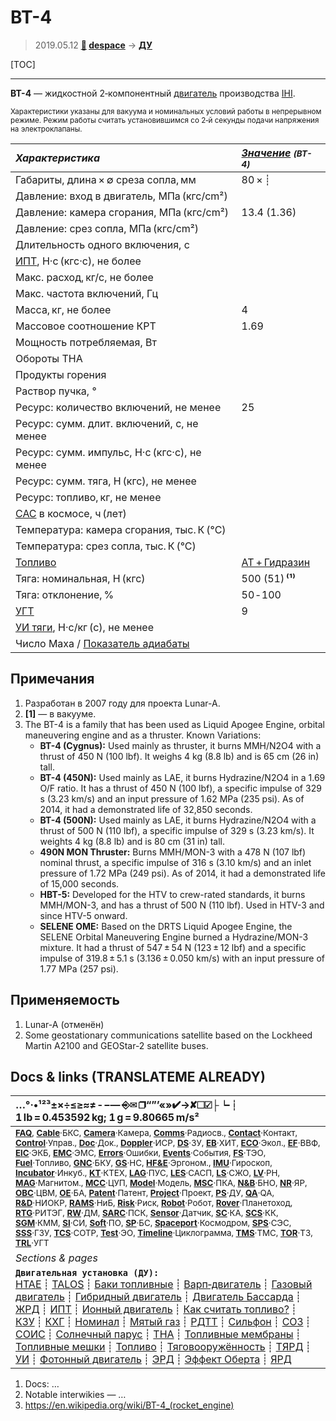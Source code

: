 # BT-4
> 2019.05.12 **[🚀](../index/index.md) [despace](index.md)** → **[ДУ](ps.md)**

[TOC]

---

**BT-4** — жидкостной 2‑компонентный [двигатель](ps.md) производства [IHI](zz_ihi.md).

<small>

Характеристики указаны для вакуума и номинальных условий работы в непрерывном режиме. Режим работы считать установившимся со 2‑й секунды подачи напряжения на электроклапаны.

|*Характеристика*|*[Значение](si.md) <small>(BT-4)</small>*|
|:--|:--|
|Габариты, длина × ∅ среза сопла, мм  | 80 × ┊   |
|Давление: вход в двигатель, МПа (кгс/cm²)  |    |
|Давление: камера сгорания, МПа (кгс/cm²)  |  13.4 (1.36)  |
|Давление: срез сопла, МПа (кгс/cm²)  |    |
|Длительность одного включения, с  |    |
|[ИПТ](ing.md), Н·с (кгс·с), не более  |    |
|Макс. расход, кг/с, не более  |    |
|Макс. частота включений, Гц  |    |
|Масса, кг, не более  | 4  |
|Массовое соотношение КРТ  | 1.69  |
|Мощность потребляемая, Вт  |    |
|Обороты ТНА  |  |
|Продукты горения  |    |
|Раствор пучка, °  |  |
|Ресурс: количество включений, не менее  |  25  |
|Ресурс: сумм. длит. включений, c, не менее  |    |
|Ресурс: сумм. импульс, Н·с (кгс·с), не менее  |   |
|Ресурс: сумм. тяга, Н (кгс), не менее  |   |
|Ресурс: топливо, кг, не менее  |    |
|[САС](lifetime.md) в космосе, ч (лет)  |    |
|Температура: камера сгорания, тыс. К (°C)  |    |
|Температура: срез сопла, тыс. К (°C)  |    |
|[Топливо](fuel.md)  |  [АТ + Гидразин](at_plus.md)  |
|Тяга: номинальная, Н (кгс)  |  500 (51) **⁽¹⁾**  |
|Тяга: отклонение, %  |  50 ‑ 100  |
|[УГТ](trl.md)|  9  |
|[УИ тяги](isp.md), Н·с/кг (с), не менее  |    |
|Число Маха / [Показатель адиабаты](heat_cr.md)  |    |

</small>



<p style="page-break-after:always"> </p>

## Примечания
   1. Разработан в 2007 году для проекта Lunar-A.
   1. **[1]** — в вакууме.
   1. The BT-4 is a family that has been used as Liquid Apogee Engine, orbital maneuvering engine and as a thruster. Known Variations:
       - **BT-4 (Cygnus):** Used mainly as thruster, it burns MMH/N2O4 with a thrust of 450 N (100 lbf). It weighs 4 kg (8.8 lb) and is 65 cm (26 in) tall.
       - **BT-4 (450N):** Used mainly as LAE, it burns Hydrazine/N2O4 in a 1.69 O/F ratio. It has a thrust of 450 N (100 lbf), a specific impulse of 329 s (3.23 km/s) and an input pressure of 1.62 MPa (235 psi). As of 2014, it had a demonstrated life of 32,850 seconds.
       - **BT-4 (500N):** Used mainly as LAE, it burns Hydrazine/N2O4 with a thrust of 500 N (110 lbf), a specific impulse of 329 s (3.23 km/s). It weights 4 kg (8.8 lb) and is 80 cm (31 in) tall.
       - **490N MON Thruster:** Burns MMH/MON-3 with a 478 N (107 lbf) nominal thrust, a specific impulse of 316 s (3.10 km/s) and an inlet pressure of 1.72 MPa (249 psi). As of 2014, it had a demonstrated life of 15,000 seconds.
       - **HBT-5:** Developed for the HTV to crew-rated standards, it burns MMH/MON-3, and has a thrust of 500 N (110 lbf). Used in HTV-3 and since HTV-5 onward.
       - **SELENE OME:** Based on the DRTS Liquid Apogee Engine, the SELENE Orbital Maneuvering Engine burned a Hydrazine/MON-3 mixture. It had a thrust of 547 ± 54 N (123 ± 12 lbf) and a specific impulse of 319.8 ± 5.1 s (3.136 ± 0.050 km/s) with an input pressure of 1.77 MPa (257 psi).



## Применяемость
   1. Lunar-A (отменён)
   2. Some geostationary communications satellite based on the Lockheed Martin A2100 and GEOStar-2 satellite buses.



<p style="page-break-after:always"> </p>

## Docs & links (TRANSLATEME ALREADY)
|…°·•¹²³±×÷≤≥≈≠ ‑ −— ⎆✉ ❐“”’«»✔→✘☐☑├┕┆ 1 lb = 0.453592 kg; 1 g = 9.80665 m/s²|
|:--|
|<small>**[FAQ](faq.md)**, **[Cable](cable.md)**·БКС, **[Camera](camera.md)**·Камера, **[Comms](comms.md)**·Радиосв., **[Contact](contact.md)**·Контакт, **[Control](control.md)**·Управ., **[Doc](doc.md)**·Док., **[Doppler](doppler.md)**·ИСР, **[DS](ds.md)**·ЗУ, **[EB](eb.md)**·ХИТ, **[ECO](ecology.md)**·Экол., **[EF](ef.md)**·ВВФ, **[ElC](elc.md)**·ЭКБ, **[EMC](emc.md)**·ЭМС, **[Errors](error.md)**·Ошибки, **[Events](event.md)**·События, **[FS](fs.md)**·ТЭО, **[Fuel](fuel.md)**·Топливо, **[GNC](gnc.md)**·БКУ, **[GS](scs.md)**·НС, **[HF&E](hfe.md)**·Эргоном., **[IMU](imu.md)**·Гироскоп, **[Incubator](incubator.md)**·Инкуб., **[KT](kt.md)**·КТЕХ, **[LAG](lag.md)**·ПУC, **[LES](les.md)**·САСП, **[LS](ls.md)**·СЖО, **[LV](lv.md)**·РН, **[MAG](mag.md)**·Магнитом., **[MCC](mcc.md)**·ЦУП, **[Model](model.md)**·Модель, **[MSC](sc.md)**·ПКА, **[N&B](nnb.md)**·БНО, **[NR](nr.md)**·ЯР, **[OBC](obc.md)**·ЦВМ, **[OE](oe.md)**·БА, **[Patent](патент.md)**·Патент, **[Project](project.md)**·Проект, **[PS](ps.md)**·ДУ, **[QA](quality.md)**·QA, **[R&D](rnd.md)**·НИОКР, **[RAMS](rams.md)**·НиБ, **[Risk](risk.md)**·Риск, **[Robot](robotics.md)**·Робот, **[Rover](rover.md)**·Планетоход, **[RTG](rtg.md)**·РИТЭГ, **[RW](rw.md)**·ДМ, **[SARC](sarc.md)**·ПСК, **[Sensor](sensor.md)**·Датчик, **[SC](sc.md)**·КА, **[SCS](scs.md)**·КК, **[SGM](sgm.md)**·КММ, **[SI](si.md)**·СИ, **[Soft](soft.md)**·ПО, **[SP](sp.md)**·БС, **[Spaceport](spaceport.md)**·Космодром, **[SPS](sps.md)**·СЭС, **[SSS](sss.md)**·ГЗУ, **[TCS](tcs.md)**·СОТР, **[Test](test.md)**·ЭО, **[Timeline](timeline.md)**·Циклограмма, **[TMS](tms.md)**·ТМС, **[TOR](tor.md)**·ТЗ, **[TRL](trl.md)**·УГТ</small>|
|*Sections & pages*|
|**`Двигательная установка (ДУ):`**<br> [HTAE](htae.md) ┊ [TALOS](talos.md) ┊ [Баки топливные](fuel_tank.md) ┊ [Варп‑двигатель](warp_drive.md) ┊ [Газовый двигатель](cgt.md) ┊ [Гибридный двигатель](гбрд.md) ┊ [Двигатель Бассарда](bussard_ramjet.md) ┊ [ЖРД](lpr.md) ┊ [ИПТ](ing.md) ┊ [Ионный двигатель](иод.md) ┊ [Как считать топливо?](si.md) ┊ [КЗУ](cinu.md) ┊ [КХГ](cgs.md) ┊ [Номинал](nominal.md) ┊ [Мятый газ](exhsteam.md) ┊ [РДТТ](spr.md) ┊ [Сильфон](сильфон.md) ┊ [СОЗ](соз.md) ┊ [СОИС](соис.md) ┊ [Солнечный парус](солнечный_парус.md) ┊ [ТНА](turbopump.md) ┊ [Топливные мембраны](топливные_мембраны.md) ┊ [Топливные мешки](топливные_мешки.md) ┊ [Топливо](fuel.md) ┊ [Тяговооружённость](ttwr.md) ┊ [ТЯРД](тярд.md) ┊ [УИ](isp.md) ┊ [Фотонный двигатель](фотонный_двигатель.md) ┊ [ЭРД](epsp.md) ┊ [Эффект Оберта](oberth_eff.md) ┊ [ЯРД](ntr.md) |

   1. Docs: …
   1. Notable interwikies — …
   1. <https://en.wikipedia.org/wiki/BT-4_(rocket_engine)>

